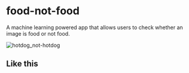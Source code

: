 # food-not-food

A machine learning powered app that allows users to check whether an image is food or not food.


![hotdog_not-hotdog](https://github.com/ad-coder-py/food-not-food/assets/88243756/950c7ec0-cc88-4506-8527-cdb1a9be7301)



## Like this
